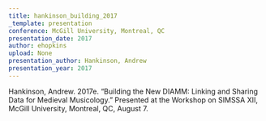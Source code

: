```yaml
---
title: hankinson_building_2017
_template: presentation
conference: McGill University, Montreal, QC
presentation_date: 2017
author: ehopkins
upload: None
presentation_author: Hankinson, Andrew
presentation_year: 2017
---
```

Hankinson, Andrew. 2017e. “Building the New DIAMM: Linking and Sharing Data for Medieval Musicology.” Presented at the Workshop on SIMSSA XII, McGill University, Montreal, QC, August 7.